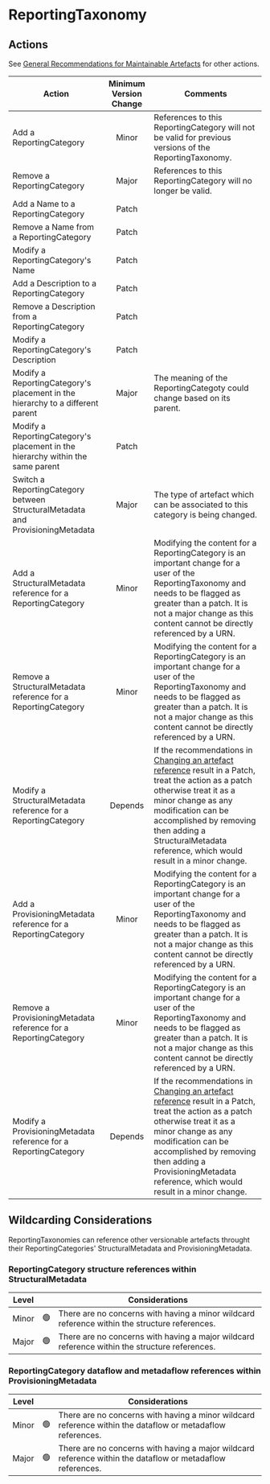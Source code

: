 # ReportingTaxonomy

## Actions

See [General Recommendations for Maintainable Artefacts](../General%20Recommendations%20for%20Maintainable%20Artefacts.md) for other actions.

| Action | Minimum Version Change | Comments|
|--------|:----------------------:|---------|
| Add a ReportingCategory | Minor | References to this ReportingCategory will not be valid for previous versions of the ReportingTaxonomy. |
| Remove a ReportingCategory | Major | References to this ReportingCategory will no longer be valid. |
| Add a Name to a ReportingCategory | Patch |  |
| Remove a Name from a ReportingCategory | Patch |  |
| Modify a ReportingCategory's Name | Patch |  |
| Add a Description to a ReportingCategory | Patch |  |
| Remove a Description from a ReportingCategory | Patch |  |
| Modify a ReportingCategory's Description | Patch |  |
| Modify a ReportingCategory's placement in the hierarchy to a different parent | Major | The meaning of the ReportingCategoty could change based on its parent. |
| Modify a ReportingCategory's placement in the hierarchy within the same parent | Patch |  |
| Switch a ReportingCategory between StructuralMetadata and ProvisioningMetadata | Major | The type of artefact which can be associated to this category is being changed. |
| Add a StructuralMetadata reference for a ReportingCategory | Minor | Modifying the content for a ReportingCategory is an important change for a user of the ReportingTaxonomy and needs to be flagged as greater than a patch. It is not a major change as this content cannot be directly referenced by a URN. |
| Remove a StructuralMetadata reference for a ReportingCategory | Minor | Modifying the content for a ReportingCategory is an important change for a user of the ReportingTaxonomy and needs to be flagged as greater than a patch. It is not a major change as this content cannot be directly referenced by a URN. |
| Modify a StructuralMetadata reference for a ReportingCategory | Depends | If the recommendations in [Changing an artefact reference](../General%20Recommendations/Changing%20an%20artefact%20reference.md#changing-an-artefact-reference) result in a Patch, treat the action as a patch otherwise treat it as a minor change as any modification can be accomplished by removing then adding a StructuralMetadata reference, which would result in a minor change. |
| Add a ProvisioningMetadata reference for a ReportingCategory | Minor | Modifying the content for a ReportingCategory is an important change for a user of the ReportingTaxonomy and needs to be flagged as greater than a patch. It is not a major change as this content cannot be directly referenced by a URN. |
| Remove a ProvisioningMetadata reference for a ReportingCategory | Minor | Modifying the content for a ReportingCategory is an important change for a user of the ReportingTaxonomy and needs to be flagged as greater than a patch. It is not a major change as this content cannot be directly referenced by a URN. |
| Modify a ProvisioningMetadata reference for a ReportingCategory | Depends | If the recommendations in [Changing an artefact reference](../General%20Recommendations/Changing%20an%20artefact%20reference.md#changing-an-artefact-reference) result in a Patch, treat the action as a patch otherwise treat it as a minor change as any modification can be accomplished by removing then adding a ProvisioningMetadata reference, which would result in a minor change. |

## Wildcarding Considerations

ReportingTaxonomies can reference other versionable artefacts throught their ReportingCategories' StructuralMetadata and ProvisioningMetadata.

### ReportingCategory structure references within StructuralMetadata

| Level |    | Considerations|
|-------|:--:|---------------|
| Minor | 🟢 | There are no concerns with having a minor wildcard reference within the structure references. |  
| Major | 🟢 | There are no concerns with having a major wildcard reference within the structure references. |  

### ReportingCategory dataflow and metadaflow references within ProvisioningMetadata

| Level |    | Considerations|
|-------|:--:|---------------|
| Minor | 🟢 | There are no concerns with having a minor wildcard reference within the dataflow or metadaflow references. |  
| Major | 🟢 | There are no concerns with having a major wildcard reference within the dataflow or metadaflow references. |
